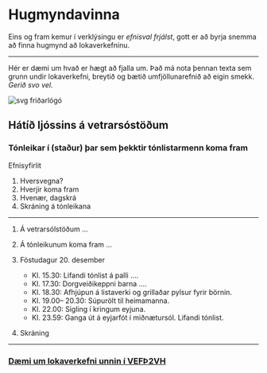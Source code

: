 # Hugmyndavinna

Eins og fram kemur í verklýsingu er _efnisval frjálst_, gott er að byrja snemma að finna hugmynd að lokaverkefninu. 

---

Hér er dæmi um hvað er hægt að fjalla um. Það má nota þennan texta sem grunn undir lokaverkefni, breytið og bætið umfjöllunarefnið að eigin smekk. _Gerið svo vel._

![svg friðarlógó](Peace.svg)

## Hátíð ljóssins á vetrarsóstöðum

### Tónleikar í (staður) þar sem þekktir tónlistarmenn koma fram

Efnisyfirlit

1. Hversvegna? 
1. Hverjir koma fram
1. Hvenær, dagskrá
1. Skráning á tónleikana

---

1. Á vetrarsólstöðum ...

2. Á tónleikunum koma fram ...

3. Föstudagur 20. desember
    * Kl. 15.30: Lifandi tónlist á palli ....
    * Kl. 17.30: Dorgveiðikeppni barna ....
    * Kl. 18.30: Afhjúpun á listaverki og grillaðar pylsur fyrir börnin.
    * Kl. 19.00– 20.30: Súpurölt til heimamanna.
    * Kl. 22.00: Sigling í kringum eyjuna.
    * Kl. 23.59: Ganga út á eyjarfót í miðnætursól. Lifandi tónlist.

4. Skráning

---

### [Dæmi um lokaverkefni unnin í VEFÞ2VH](https://vefhonnun.github.io/synidaemi/)



